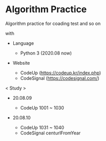 # Algorithm Practice

Algorithm practice for coading test and so on

with

- Language  
  - Python 3 (2020.08 now)
  
- Website
  - CodeUp (https://codeup.kr/index.php)
  - CodeSignal (https://codesignal.com/)

< Study >

- 20.08.09
	- CodeUp 1001 ~ 1030

- 20.08.10
	- CodeUp 1031 ~ 1040
	- CodeSignal centurlFromYear

